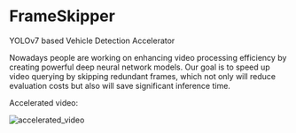 # FrameSkipper
YOLOv7 based Vehicle Detection Accelerator

Nowadays people are working on enhancing video processing efficiency by creating powerful deep neural network models.
Our goal is to speed up video querying by skipping redundant frames, which not only will reduce evaluation costs but also will save significant inference time.

Accelerated video:


![accelerated_video](https://github.com/JackyTang0516/FrameSkipper/assets/111934442/27273a6d-2dfc-4736-969c-55e68146e0b7)
